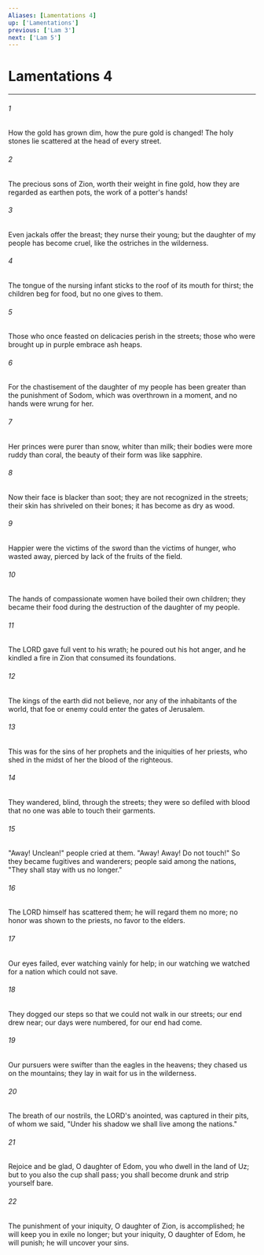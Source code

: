 ```yaml
---
Aliases: [Lamentations 4]
up: ['Lamentations']
previous: ['Lam 3']
next: ['Lam 5']
---
```

# Lamentations 4
***



###### 1 
How the gold has grown dim, how the pure gold is changed! The holy stones lie scattered at the head of every street. 

###### 2 
The precious sons of Zion, worth their weight in fine gold, how they are regarded as earthen pots, the work of a potter's hands! 

###### 3 
Even jackals offer the breast; they nurse their young; but the daughter of my people has become cruel, like the ostriches in the wilderness. 

###### 4 
The tongue of the nursing infant sticks to the roof of its mouth for thirst; the children beg for food, but no one gives to them. 

###### 5 
Those who once feasted on delicacies perish in the streets; those who were brought up in purple embrace ash heaps. 

###### 6 
For the chastisement of the daughter of my people has been greater than the punishment of Sodom, which was overthrown in a moment, and no hands were wrung for her. 

###### 7 
Her princes were purer than snow, whiter than milk; their bodies were more ruddy than coral, the beauty of their form was like sapphire. 

###### 8 
Now their face is blacker than soot; they are not recognized in the streets; their skin has shriveled on their bones; it has become as dry as wood. 

###### 9 
Happier were the victims of the sword than the victims of hunger, who wasted away, pierced by lack of the fruits of the field. 

###### 10 
The hands of compassionate women have boiled their own children; they became their food during the destruction of the daughter of my people. 

###### 11 
The LORD gave full vent to his wrath; he poured out his hot anger, and he kindled a fire in Zion that consumed its foundations. 

###### 12 
The kings of the earth did not believe, nor any of the inhabitants of the world, that foe or enemy could enter the gates of Jerusalem. 

###### 13 
This was for the sins of her prophets and the iniquities of her priests, who shed in the midst of her the blood of the righteous. 

###### 14 
They wandered, blind, through the streets; they were so defiled with blood that no one was able to touch their garments. 

###### 15 
"Away! Unclean!" people cried at them. "Away! Away! Do not touch!" So they became fugitives and wanderers; people said among the nations, "They shall stay with us no longer." 

###### 16 
The LORD himself has scattered them; he will regard them no more; no honor was shown to the priests, no favor to the elders. 

###### 17 
Our eyes failed, ever watching vainly for help; in our watching we watched for a nation which could not save. 

###### 18 
They dogged our steps so that we could not walk in our streets; our end drew near; our days were numbered, for our end had come. 

###### 19 
Our pursuers were swifter than the eagles in the heavens; they chased us on the mountains; they lay in wait for us in the wilderness. 

###### 20 
The breath of our nostrils, the LORD's anointed, was captured in their pits, of whom we said, "Under his shadow we shall live among the nations." 

###### 21 
Rejoice and be glad, O daughter of Edom, you who dwell in the land of Uz; but to you also the cup shall pass; you shall become drunk and strip yourself bare. 

###### 22 
The punishment of your iniquity, O daughter of Zion, is accomplished; he will keep you in exile no longer; but your iniquity, O daughter of Edom, he will punish; he will uncover your sins.

